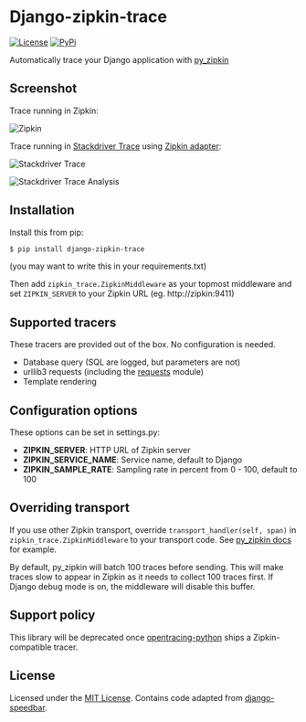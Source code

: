 # Django-zipkin-trace

[![License](https://img.shields.io/badge/license-MIT-blue.svg)](LICENSE)
[![PyPi](https://img.shields.io/pypi/v/django-zipkin-trace.svg)](https://pypi.python.org/pypi/django-zipkin-trace)

Automatically trace your Django application with [py_zipkin](https://github.com/Yelp/py_zipkin)

## Screenshot

Trace running in Zipkin:

![Zipkin](https://i.imgur.com/BbJJq47.png)

Trace running in [Stackdriver Trace](https://cloud.google.com/trace/) using [Zipkin adapter](https://cloud.google.com/trace/docs/zipkin):

![Stackdriver Trace](https://i.imgur.com/sVh6Npl.png)

![Stackdriver Trace Analysis](https://i.imgur.com/1kEL5H9.png)

## Installation

Install this from pip:

```sh
$ pip install django-zipkin-trace
```

(you may want to write this in your requirements.txt)

Then add `zipkin_trace.ZipkinMiddleware` as your topmost middleware and set `ZIPKIN_SERVER` to your Zipkin URL (eg. http://zipkin:9411)

## Supported tracers

These tracers are provided out of the box. No configuration is needed.

- Database query (SQL are logged, but parameters are not)
- urllib3 requests (including the [requests](https://github.com/requests/requests) module)
- Template rendering

## Configuration options

These options can be set in settings.py:

- **ZIPKIN_SERVER**: HTTP URL of Zipkin server
- **ZIPKIN_SERVICE_NAME**: Service name, default to Django
- **ZIPKIN_SAMPLE_RATE**: Sampling rate in percent from 0 - 100, default to 100

## Overriding transport

If you use other Zipkin transport, override `transport_handler(self, span)` in `zipkin_trace.ZipkinMiddleware` to your transport code. See [py_zipkin docs](https://github.com/Yelp/py_zipkin#transport) for example.

By default, py_zipkin will batch 100 traces before sending. This will make traces slow to appear in Zipkin as it needs to collect 100 traces first. If Django debug mode is on, the middleware will disable this buffer.

## Support policy

This library will be deprecated once [opentracing-python](https://github.com/opentracing/opentracing-python) ships a Zipkin-compatible tracer.

## License

Licensed under the [MIT License](LICENSE). Contains code adapted from [django-speedbar](https://github.com/mixcloud/django-speedbar).
